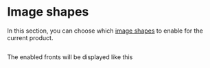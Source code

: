 # Image shapes

In this section, you can choose which [image shapes](/productdesigner/03-configuration.md#shapes) to enable for the current product.

<img srcset="/productdesigner/images/image-shapes-options.jpg 2x" class="border padding">

The enabled fronts will be displayed like this

<img srcset="/productdesigner/images/image-shapes-front.jpg 2x">
